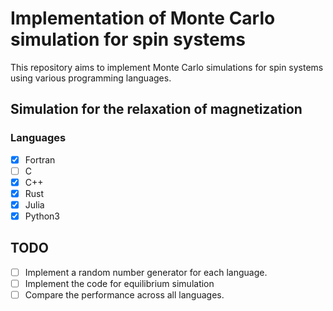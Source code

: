 # Implementation of Monte Carlo simulation for spin systems

This repository aims to implement Monte Carlo simulations for spin systems using various programming languages.


## Simulation for the relaxation of magnetization

### Languages

- [x] Fortran
- [ ] C
- [x] C++
- [x] Rust
- [x] Julia
- [x] Python3

## TODO

- [ ] Implement a random number generator for each language.
- [ ] Implement the code for equilibrium simulation
- [ ] Compare the performance across all languages.

